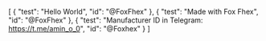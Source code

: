 [
  {
    "test": "Hello World",
    "id": "@FoxFhex"
  },
  {
    "test": "Made with Fox Fhex",
    "id": "@FoxFhex"
  },
  {
    "test": "Manufacturer ID in Telegram:
https://t.me/amin_o_0",
    "id": "@Foxhex"
  }
]
